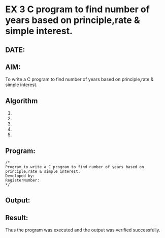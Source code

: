 # EX 3 C program to find number of years based on principle,rate & simple interest.
## DATE:
## AIM:
To write a C program to find number of years based on principle,rate & simple interest.

## Algorithm
1. 
2. 
3. 
4.  
5.   

## Program:
```
/*
Program to write a C program to find number of years based on principle,rate & simple interest.
Developed by: 
RegisterNumber:  
*/
```

## Output:



## Result:
Thus the program was executed and the output was verified successfully.
